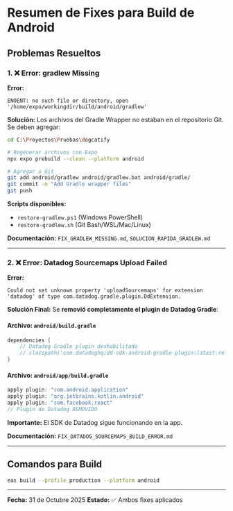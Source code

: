 # Resumen de Fixes para Build de Android

## Problemas Resueltos

### 1. ❌ Error: gradlew Missing
**Error:**
```
ENOENT: no such file or directory, open '/home/expo/workingdir/build/android/gradlew'
```

**Solución:**
Los archivos del Gradle Wrapper no estaban en el repositorio Git. Se deben agregar:

```bash
cd C:\Proyectos\Pruebas\dogcatify

# Regenerar archivos con Expo
npx expo prebuild --clean --platform android

# Agregar a Git
git add android/gradlew android/gradlew.bat android/gradle/
git commit -m "Add Gradle wrapper files"
git push
```

**Scripts disponibles:**
- `restore-gradlew.ps1` (Windows PowerShell)
- `restore-gradlew.sh` (Git Bash/WSL/Mac/Linux)

**Documentación:** `FIX_GRADLEW_MISSING.md`, `SOLUCION_RAPIDA_GRADLEW.md`

---

### 2. ❌ Error: Datadog Sourcemaps Upload Failed
**Error:**
```
Could not set unknown property 'uploadSourcemaps' for extension 'datadog' of type com.datadog.gradle.plugin.DdExtension.
```

**Solución Final:**
Se **removió completamente el plugin de Datadog Gradle**:

#### Archivo: `android/build.gradle`
```gradle
dependencies {
    // Datadog Gradle plugin deshabilitado
    // classpath('com.datadoghq:dd-sdk-android-gradle-plugin:latest.release')
}
```

#### Archivo: `android/app/build.gradle`
```gradle
apply plugin: "com.android.application"
apply plugin: "org.jetbrains.kotlin.android"
apply plugin: "com.facebook.react"
// Plugin de Datadog REMOVIDO
```

**Importante:** El SDK de Datadog sigue funcionando en la app.

**Documentación:** `FIX_DATADOG_SOURCEMAPS_BUILD_ERROR.md`

---

## Comandos para Build

```bash
eas build --profile production --platform android
```

---

**Fecha:** 31 de Octubre 2025
**Estado:** ✅ Ambos fixes aplicados
